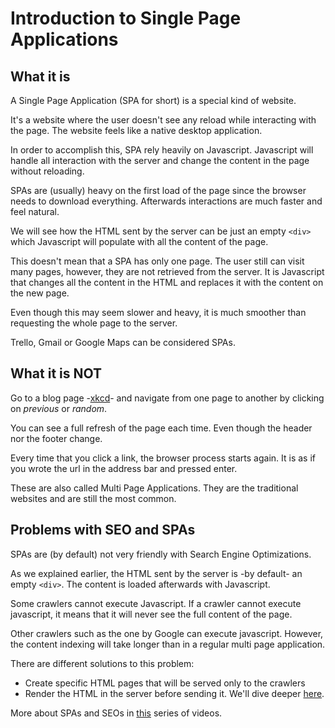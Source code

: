 # Introduction to Single Page Applications

## What it is

A Single Page Application (SPA for short) is a special kind of website.

It's a website where the user doesn't see any reload while interacting with the page. The website feels like a native desktop application.

In order to accomplish this, SPA rely heavily on Javascript. Javascript will handle all interaction with the server and change the content in the page without reloading.

SPAs are (usually) heavy on the first load of the page since the browser needs to download everything. Afterwards interactions are much faster and feel natural.

We will see how the HTML sent by the server can be just an empty `<div>` which Javascript will populate with all the content of the page.

This doesn't mean that a SPA has only one page. The user still can visit many pages, however, they are not retrieved from the server. It is Javascript that changes all the content in the HTML and replaces it with the content on the new page.

Even though this may seem slower and heavy, it is much smoother than requesting the whole page to the server.

Trello, Gmail or Google Maps can be considered SPAs.

## What it is NOT

Go to a blog page -[xkcd](https://xkcd.com/566/)- and navigate from one page to another by clicking on *previous* or *random*.

You can see a full refresh of the page each time. Even though the header nor the footer change.

Every time that you click a link, the browser process starts again. It is as if you wrote the url in the address bar and pressed enter.

These are also called Multi Page Applications. They are the traditional websites and are still the most common.

## Problems with SEO and SPAs

SPAs are (by default) not very friendly with Search Engine Optimizations.

As we explained earlier, the HTML sent by the server is -by default- an empty `<div>`. The content is loaded afterwards with Javascript.

Some crawlers cannot execute Javascript. If a crawler cannot execute javascript, it means that it will never see the full content of the page.

Other crawlers such as the one by Google can execute javascript. However, the content indexing will take longer than in a regular multi page application.

There are different solutions to this problem:

* Create specific HTML pages that will be served only to the crawlers
* Render the HTML in the server before sending it. We'll dive deeper [here](./rendering.md).

More about SPAs and SEOs in [this](https://www.youtube.com/watch?v=LXF8bM4g-J4&list=PLKoqnv2vTMUPOalM1zuWDP9OQl851WMM9&index=2) series of videos.
